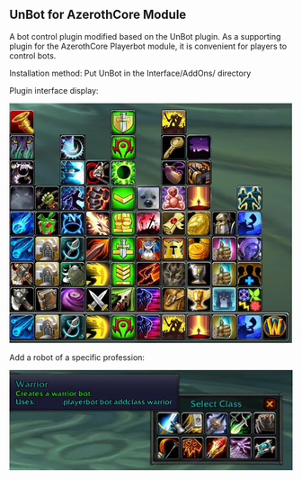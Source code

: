 ## UnBot for AzerothCore Module

A bot control plugin modified based on the UnBot plugin. As a supporting plugin for the AzerothCore Playerbot module, it is convenient for players to control bots.

Installation method: Put UnBot in the Interface/AddOns/ directory

Plugin interface display:

![](docs/display.png)

Add a robot of a specific profession:

![](docs/addclass.png)